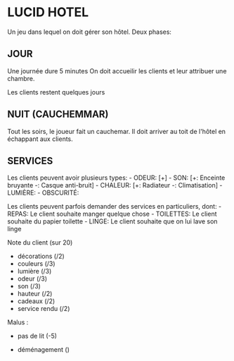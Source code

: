# LUCID HOTEL

Un jeu dans lequel on doit gérer son hôtel.
Deux phases:

## JOUR
Une journée dure 5 minutes
On doit accueilir les clients et leur attribuer une chambre.

Les clients restent quelques jours



## NUIT (CAUCHEMMAR)

Tout les soirs, le joueur fait un cauchemar. Il doit arriver au toit de l'hôtel en échappant aux clients.

## SERVICES

Les clients peuvent avoir plusieurs types:
	- ODEUR: [+]
	- SON: [+: Enceinte bruyante -: Casque anti-bruit]
	- CHALEUR: [+: Radiateur -: Climatisation]
	- LUMIÈRE:
	- OBSCURITÉ:

Les clients peuvent parfois demander des services en particuliers, dont:
	- REPAS: Le client souhaite manger quelque chose
	- TOILETTES: Le client souhaite du papier toilette
	- LINGE: Le client souhaite que on lui lave son linge
	

Note du client (sur 20)
- décorations (/2)
- couleurs (/3)
- lumière (/3)
- odeur (/3)
- son (/3)
- hauteur (/2)
- cadeaux (/2)
- service rendu (/2)

Malus :
- pas de lit (-5)
+ déménagement ()
